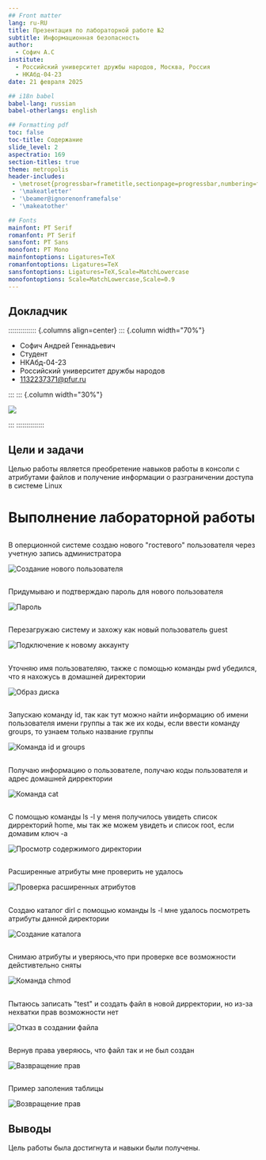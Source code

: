 ```yaml
---
## Front matter
lang: ru-RU
title: Презентация по лабораторной работе №2
subtitle: Информационная безопасность			
author:
  - Софич А.С
institute:
  - Российский университет дружбы народов, Москва, Россия
  - НКАбд-04-23
date: 21 февраля 2025

## i18n babel
babel-lang: russian
babel-otherlangs: english

## Formatting pdf
toc: false
toc-title: Содержание
slide_level: 2
aspectratio: 169
section-titles: true
theme: metropolis
header-includes:
 - \metroset{progressbar=frametitle,sectionpage=progressbar,numbering=fraction}
 - '\makeatletter'
 - '\beamer@ignorenonframefalse'
 - '\makeatother'

## Fonts
mainfont: PT Serif
romanfont: PT Serif
sansfont: PT Sans
monofont: PT Mono
mainfontoptions: Ligatures=TeX
romanfontoptions: Ligatures=TeX
sansfontoptions: Ligatures=TeX,Scale=MatchLowercase
monofontoptions: Scale=MatchLowercase,Scale=0.9
---
```



## Докладчик

:::::::::::::: {.columns align=center}
::: {.column width="70%"}

  * Софич Андрей Геннадьевич
  * Студент
  * НКАбд-04-23
  * Российский университет дружбы народов
  * [1132237371@pfur.ru](mailto:1132237371@rudn.ru)

:::
::: {.column width="30%"}

![](./image/20.png)

:::
::::::::::::::


## Цели и задачи

Целью работы является преобретение навыков работы в консоли с атрибутами файлов и получение информации о разграничении доступа в системе Linux



# Выполнение лабораторной работы

## 

В оперционной системе создаю нового "гостевого" пользователя через учетную запись администратора 

![Создание нового пользователя](image/1.png)

##

Придумываю и подтверждаю пароль для нового пользователя 

![Пароль](image/2.png)

##

Перезагружаю систему и захожу как новый пользователь guest 

![Подключение к новому аккаунту](image/3.png)

##

Уточняю имя пользователяю, также с помощью команды pwd убедился, что я нахожусь в домашней директории 

![Образ диска](image/4.png)

##

Запускаю команду id, так как тут можно найти информацию об имени пользователя имени группы а так же их коды, если ввести команду groups, то узнаем только название группы 

![Команда id и groups](image/5.png)

##

Получаю информацию о пользователе, получаю коды пользователя и адрес домашней дирректории 

![Команда cat](image/6.png)

##

С помощью команды ls -l у меня получилось увидеть список дирректорий home, мы так же можем увидеть и список root, если домавим ключ -a 

![Просмотр содержимого директории](image/7.png)

##

Расширенные атрибуты мне проверить не удалось

![Проверка расширенных атрибутов](image/8.png)

##

Создаю каталог dirl с помощью команды ls -l мне удалось посмотреть атрибуты данной директории 

![Создание каталога](image/9.png)

##

Снимаю атрибуты и уверяюсь,что при проверке все возможности дейстивтельно сняты 

![Команда chmod](image/10.png)

##

Пытаюсь записать "test" и создать файл в новой дирректории, но из-за нехватки прав возможности нет 

![Отказ в создании файла](image/11.png)

##

Вернув права уверяюсь, что файл так и не был создан 

![Вазвращение прав](image/12.png)

##

Пример заполения таблицы 

![Возвращение прав](image/13.png)


## Выводы

Цель работы была достигнута и навыки были получены.


